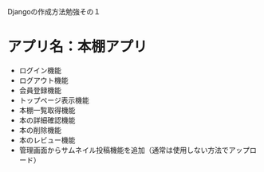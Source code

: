 Djangoの作成方法勉強その１
# アプリ名：本棚アプリ

- ログイン機能
- ログアウト機能
- 会員登録機能
- トップページ表示機能
- 本棚一覧取得機能
- 本の詳細確認機能
- 本の削除機能
- 本のレビュー機能
- 管理画面からサムネイル投稿機能を追加（通常は使用しない方法でアップロード）
